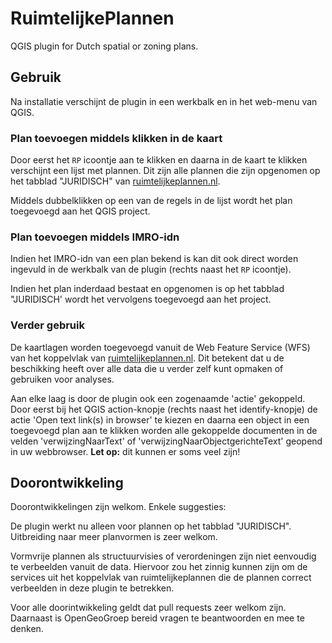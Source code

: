 # RuimtelijkePlannen #

QGIS plugin for Dutch spatial or zoning plans.

## Gebruik ##

Na installatie verschijnt de plugin in een werkbalk en in het web-menu van QGIS.

### Plan toevoegen middels klikken in de kaart ###
Door eerst het `RP` icoontje aan te klikken en daarna in de kaart te klikken verschijnt een lijst met plannen. Dit zijn alle plannen die zijn opgenomen op het tabblad "JURIDISCH" van [ruimtelijkeplannen.nl](https://ruimtelijkeplannen.nl).

Middels dubbelklikken op een van de regels in de lijst wordt het plan toegevoegd aan het QGIS project.

### Plan toevoegen middels IMRO-idn ###

Indien het IMRO-idn van een plan bekend is kan dit ook direct worden ingevuld in de werkbalk van de plugin (rechts naast het `RP` icoontje).

Indien het plan inderdaad bestaat en opgenomen is op het tabblad "JURIDISCH' wordt het vervolgens toegevoegd aan het project.

### Verder gebruik ###

De kaartlagen worden toegevoegd vanuit de Web Feature Service (WFS) van het koppelvlak van [ruimtelijkeplannen.nl](https://ruimtelijkeplannen.nl). Dit betekent dat u de beschikking heeft over alle data die u verder zelf kunt opmaken of gebruiken voor analyses.

Aan elke laag is door de plugin ook een zogenaamde 'actie' gekoppeld. Door eerst bij het QGIS action-knopje (rechts naast het identify-knopje) de actie 'Open text link(s) in browser' te kiezen en daarna een object in een toegevoegd plan aan te klikken worden alle gekoppelde documenten in de velden 'verwijzingNaarText' of 'verwijzingNaarObjectgerichteText' geopend in uw webbrowser. 
**Let op:** dit kunnen er soms veel zijn!

## Doorontwikkeling ##

Doorontwikkelingen zijn welkom. Enkele suggesties:

De plugin werkt nu alleen voor plannen op het tabblad "JURIDISCH". Uitbreiding naar meer planvormen is zeer welkom. 

Vormvrije plannen als structuurvisies of verordeningen zijn niet eenvoudig te verbeelden vanuit de data. Hiervoor zou het zinnig kunnen zijn om de services uit het koppelvlak van ruimtelijkeplannen die de plannen correct verbeelden in deze plugin te betrekken.

Voor alle doorintwikkeling geldt dat pull requests zeer welkom zijn. Daarnaast is OpenGeoGroep bereid vragen te beantwoorden en mee te denken.
